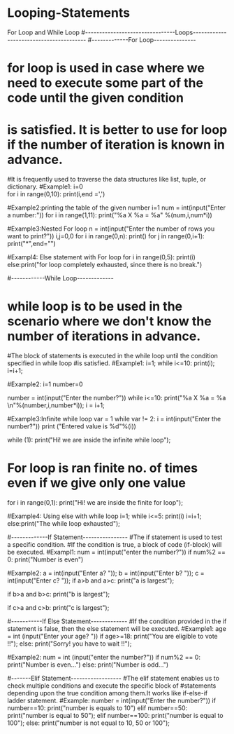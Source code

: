 # Looping-Statements
For Loop and While Loop
#--------------------------------Loops----------------------------------------
#-------------For Loop---------------
# for loop is used in case where we need to execute some part of the code until the given condition
# is satisfied. It is better to use for loop if the number of iteration is known in advance.
#It is frequently used to traverse the data structures like list, tuple, or dictionary.
#Example1:
i=0  
for i in range(0,10):
    print(i,end =',')

#Example2:printing the table of the given number
i=1
num = int(input("Enter a number:"))
for i in range(1,11):
    print("%a X %a = %a" %(num,i,num*i))

#Example3:Nested For loop
n = int(input("Enter the number of rows you want to print?"))
i,j=0,0
for i in range(0,n):
    print()
    for j in range(0,i+1):
        print("*",end="")

#Exampl4: Else statement with For loop
for i in range(0,5):
    print(i)
else:print("for loop completely exhausted, since there is no break.")

#------------While Loop-------------
# while loop is to be used in the scenario where we don't know the number of iterations in advance. 
#The block of statements is executed in the while loop until the condition specified in while loop 
#is satisfied. 
#Example1:
i=1;
while i<=10:
    print(i);
    i=i+1;

#Example2:
i=1
number=0

number = int(input("Enter the number?"))
while i<=10:
    print("%a X %a = %a \n"%(number,i,number*i));
    i = i+1;

#Example3:Infinite while loop
var = 1
while var != 2:
    i = int(input("Enter the number?"))
    print ("Entered value is %d"%(i))

while (1):
    print("Hi! we are inside the infinite while loop");

# For loop is ran finite no. of times even if we give only one value
for i in range(0,1):
    print("Hi! we are inside the finite for loop");

#Example4: Using else with while loop
i=1;
while i<=5:
    print(i)
    i=i+1;
else:print("The while loop exhausted");

#-------------If Statement----------------
#The if statement is used to test a specific condition. 
#If the condition is true, a block of code (if-block) will be executed.
#Exampl1:
num = int(input("enter the number?"))
if num%2 == 0:
    print("Number is even")

#Example2:
a = int(input("Enter a? "));
b = int(input("Enter b? "));
c = int(input("Enter c? "));
if a>b and a>c:
    print("a is largest");

if b>a and b>c:
    print("b is largest");

if c>a and c>b:
    print("c is largest");

#-----------If Else Statement-------------
#If the condition provided in the if statement is false, then the else statement will be executed.
#Example1:
age = int (input("Enter your age? "))
if age>=18:
    print("You are eligible to vote !!");
else:
    print("Sorry! you have to wait !!");

#Example2:
num = int (input("enter the number?"))
if num%2 == 0:
    print("Number is even...")
else:
    print("Number is odd...")

#-------Elif Statement------------------
#The elif statement enables us to check multiple conditions and execute the specific block of 
#statements depending upon the true condition among them.It works like if-else-if ladder statement.
#Example:
number = int(input("Enter the number?"))
if number==10:
    print("number is equals to 10")
elif number==50:
    print("number is equal to 50");
elif number==100:
    print("number is equal to 100");
else:
    print("number is not equal to 10, 50 or 100");
